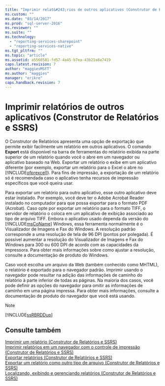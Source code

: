 ```yaml
---
title: "Imprimir relat&#243;rios de outros aplicativos (Construtor de Relat&#243;rios e SSRS) | Microsoft Docs"
ms.custom: ""
ms.date: "03/14/2017"
ms.prod: "sql-server-2016"
ms.reviewer: ""
ms.suite: ""
ms.technology: 
  - "reporting-services-sharepoint"
  - "reporting-services-native"
ms.tgt_pltfrm: ""
ms.topic: "article"
ms.assetid: a5560581-fd57-4a45-b7ea-43b21a8a7419
caps.latest.revision: 7
author: "maggiesMSFT"
ms.author: "maggies"
manager: "erikre"
caps.handback.revision: 7
---
```

# Imprimir relat&#243;rios de outros aplicativos (Construtor de Relat&#243;rios e SSRS)
  O Construtor de Relatórios apresenta uma opção de exportação que permite exibir facilmente um relatório em outros aplicativos. O comando **Export** está disponível na barra de ferramentas do relatório exibida na parte superior de um relatório quando você o abre em um navegador ou aplicativo baseado na Web. Exportar um relatório o exibe em um aplicativo diferente (por exemplo, exportar um relatório para o Excel o abre no [!INCLUDE[ofprexcel](../../includes/ofprexcel-md.md)]). Para fins de impressão, a exportação de um relatório só é recomendada caso o aplicativo tenha recursos de impressão específicos que você queira usar.  
  
 Para exportar um relatório para outro aplicativo, esse outro aplicativo deve estar instalado. Por exemplo, você deve ter o Adobe Acrobat Reader instalado no computador para que possa exportar para o formato PDF (Acrobat). Caso opte por exportar um relatório para o formato TIFF, o servidor de relatório o coloca em um aplicativo de exibição associado ao tipo de arquivo TIFF. Embora o aplicativo usado dependa da versão do [!INCLUDE[msCoName](../../includes/msconame-md.md)] Windows, essa ferramenta normalmente é o Visualizador de Imagens e Fax do Windows. A resolução padrão corresponde a uma resolução de tela de 96 DPI (pontos por polegada). É possível aumentar a resolução do Visualizador de Imagens e Fax do Windows para 300 ou 600 DPI de acordo com as capacidades da impressora. Para obter mais informações sobre como ajustar a resolução, consulte a documentação de produto do Windows.  
  
 Caso você escolha um arquivo da Web (também conhecido como MHTML), o relatório é exportado para o navegador padrão. Imprimir usando o navegador pode resultar na adição das informações de caminho do relatório à parte inferior de todas as páginas. Na maioria dos casos, você pode definir as opções do navegador para omitir as informações de caminho em uma página impressa. Para obter mais informações, consulte a documentação de produto do navegador que você está usando.  
  
> [!NOTE]  
>  [!INCLUDE[ssRBRDDup](../../includes/ssrbrddup-md.md)]  
  
## Consulte também  
 [Imprimir um relatório &#40;Construtor de Relatórios e SSRS&#41;](../../reporting-services/report-builder/print-a-report-report-builder-and-ssrs.md)   
 [Imprimir relatórios em um navegador com o controle de impressão &#40;Construtor de Relatórios e SSRS&#41;](../../reporting-services/report-builder/print-reports-from-a-browser-with-the-print-control-report-builder-and-ssrs.md)   
 [Exportar relatórios &#40;Construtor de Relatórios e SSRS&#41;](../../reporting-services/report-builder/export-reports-report-builder-and-ssrs.md)   
 [Exportar um relatório como outro tipo de arquivo &#40;Construtor de Relatórios e SSRS&#41;](../Topic/Export%20a%20Report%20as%20Another%20File%20Type%20\(Report%20Builder%20and%20SSRS\).md)   
 [Localizando, exibindo e gerenciando relatórios &#40;Construtor de Relatórios e SSRS&#41;](../../reporting-services/report-builder/finding-viewing-and-managing-reports-report-builder-and-ssrs.md)  
  
  